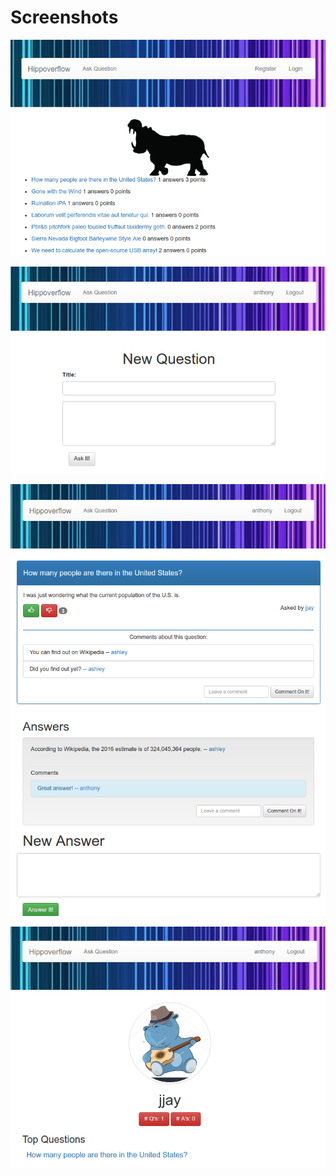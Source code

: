 # Screenshots

![home page](home_page.png)

![ask question](new_question.png)

![question page](question_page.png)

![user profile](user_profile.png)
